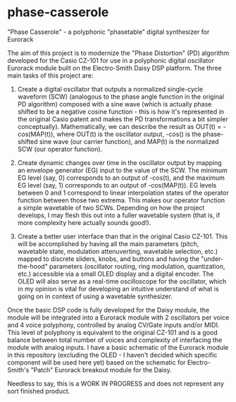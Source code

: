 # phase-casserole
"Phase Casserole" - a polyphonic "phasetable" digital synthesizer for Eurorack

The aim of this project is to modernize the "Phase Distortion" (PD) algorithm developed for the Casio CZ-101 for use in a polyphonic digital oscillator Eurorack module built on the Electro-Smith Daisy DSP platform. The three main tasks of this project are:

1. Create a digital oscillator that outputs a normalized single-cycle waveform (SCW) (analogous to the phase angle function in the original PD algorithm) composed with a sine wave (which is actually phase shifted to be a negative cosine function - this is how it's represented in the original Casio patent and makes the PD transformations a bit simpler conceptually). Mathematically, we can describe the result as OUT(t) = -cos(MAP(t)), where OUT(t) is the oscillator output, -cos() is the phase-shifted sine wave (our carrier function), and MAP(t) is the normalized SCW (our operator function). 

2. Create dynamic changes over time in the oscillator output by mapping an envelope generator (EG) input to the value of the SCW. The minimum EG level (say, 0) corresponds to an output of -cos(t), and the maximum EG level (say, 1) corresponds to an output of -cos(MAP(t)). EG levels between 0 and 1 correspond to linear interpolation states of the operator function between those two extrema. This makes our operator function a simple wavetable of two SCWs. Depending on how the project develops, I may flesh this out into a fuller wavetable system (that is, if more complexity here actually sounds good!).

3. Create a better user interface than that in the original Casio CZ-101. This will be accomplished by having all the main parameters (pitch, wavetable state, modulation attenuverting, wavetable selection, etc.) mapped to discrete sliders, knobs, and buttons and having the "under-the-hood" parameters (oscillator routing, ring modulation, quantization, etc.) accessible via a small OLED display and a digital encoder. The OLED will also serve as a real-time oscilloscope for the oscillator, which in my opinion is vital for developing an intuitive understand of what is going on in context of using a wavetable synthesizer.

Once the basic DSP code is fully developed for the Daisy module, the module will be integrated into a Eurorack module with 2 oscillators per voice and 4 voice polyphony, controlled by analog CV/Gate inputs and/or MIDI. This level of polyphony is equivalent to the original CZ-101 and is a good balance between total number of voices and complexity of interfacing the module with analog inputs. I have a basic schematic of the Eurorack module in this repository (excluding the OLED - I haven't decided which specific component will be used here yet) based on the schematic for Electro-Smith's "Patch" Eurorack breakout module for the Daisy.  

Needless to say, this is a WORK IN PROGRESS and does not represent any sort finished product.
